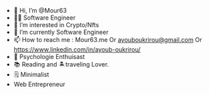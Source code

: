 - 👋 Hi, I’m @Mour63
- 👨‍💻 Software Engineer 
- 👀 I’m interested in Crypto/Nfts 
- 🌱 I’m currently Software Engineer
- 📫 How to reach me   : Mour63.me Or ayouboukrirou@gmail.com  Or https://www.linkedin.com/in/ayoub-oukrirou/
- 🧠 Psychologie Enthuisast
- 📚 Reading and 🏝traveling Lover.
- 🗒 Minimalist
- Web Entrepreneur
